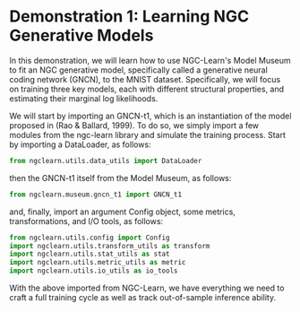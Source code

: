 # Demonstration 1: Learning NGC Generative Models

In this demonstration, we will learn how to use NGC-Learn's Model Museum to fit an
NGC generative model, specifically called a generative neural coding network (GNCN),
to the MNIST dataset. Specifically, we will focus on training three key models,
each with different structural properties, and estimating their marginal log likelihoods.

We will start by importing an GNCN-t1, which is an instantiation of the model
proposed in (Rao &amp; Ballard, 1999). To do so, we simply import a few modules
from the ngc-learn library and simulate the training process.
Start by importing a DataLoader, as follows:

```python
from ngclearn.utils.data_utils import DataLoader
```

then the GNCN-t1 itself from the Model Museum, as follows:

```python
from ngclearn.museum.gncn_t1 import GNCN_t1
```

and, finally, import an argument Config object, some metrics, transformations,
and I/O tools, as follows:

```python
from ngclearn.utils.config import Config
import ngclearn.utils.transform_utils as transform
import ngclearn.utils.stat_utils as stat
import ngclearn.utils.metric_utils as metric
import ngclearn.utils.io_utils as io_tools
```

With the above imported from NGC-Learn, we have everything we need to craft a
full training cycle as well as track out-of-sample inference ability.
